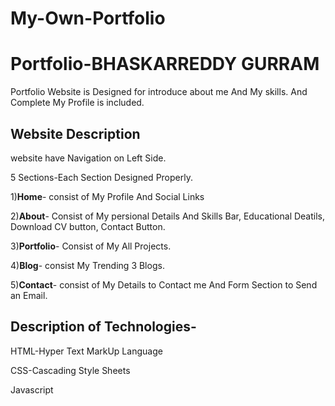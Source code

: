 # My-Own-Portfolio
<h1>Portfolio-BHASKARREDDY GURRAM</h1>

Portfolio Website is Designed for introduce about me And My skills. 
And Complete My Profile is included.

<h2>Website Description</h2>

website have Navigation on Left Side.

5 Sections-Each Section Designed Properly.

1)<b>Home</b>-
consist of My Profile And Social Links

2)<b>About</b>-
Consist of My persional Details And Skills Bar, Educational Deatils, Download CV button, Contact Button.

3)<b>Portfolio</b>-
Consist of My All Projects.

4)<b>Blog</b>-
consist My Trending 3 Blogs.

5)<b>Contact</b>- 
consist of My Details to Contact me And Form Section to Send an Email.

<h2>Description of Technologies-</h2>

HTML-Hyper Text MarkUp Language

CSS-Cascading Style Sheets

Javascript
